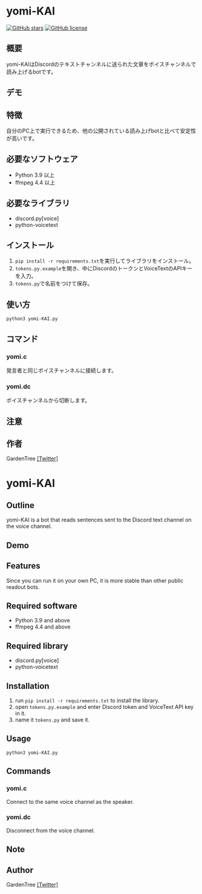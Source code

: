 # yomi-KAI
[![GitHub stars](https://img.shields.io/github/stars/Garden-Tree/yomi-KAI)](https://github.com/Garden-Tree/yomi-KAI/stargazers)
[![GitHub license](https://img.shields.io/github/license/Garden-Tree/yomi-KAI)](https://github.com/Garden-Tree/yomi-KAI/blob/main/LICENSE)
## 概要
yomi-KAIはDiscordのテキストチャンネルに送られた文章をボイスチャンネルで読み上げるbotです。

## デモ

## 特徴
自分のPC上で実行できるため、他の公開されている読み上げbotと比べて安定性が高いです。

## 必要なソフトウェア
- Python 3.9 以上  
- ffmpeg 4.4 以上

## 必要なライブラリ
- discord.py[voice]  
- python-voicetext

## インストール
1. `pip install -r requirements.txt`を実行してライブラリをインストール。  
2. `tokens.py.example`を開き、中にDiscordのトークンとVoiceTextのAPIキーを入力。
3. `tokens.py`で名前をつけて保存。

## 使い方
`python3 yomi-KAI.py`

## コマンド
### yomi.c
発言者と同じボイスチャンネルに接続します。
### yomi.dc
ボイスチャンネルから切断します。

## 注意

## 作者
GardenTree [[Twitter]](https://twitter.com/Garden__Tree)


# yomi-KAI

## Outline
yomi-KAI is a bot that reads sentences sent to the Discord text channel on the voice channel.

## Demo

## Features
Since you can run it on your own PC, it is more stable than other public readout bots.
## Required software
- Python 3.9 and above  
- ffmpeg 4.4 and above

## Required library
- discord.py[voice]  
- python-voicetext

## Installation
1. run `pip install -r requirements.txt` to install the library.
2. open `tokens.py.example` and enter Discord token and VoiceText API key in it.
3. name it `tokens.py` and save it.

## Usage
`python3 yomi-KAI.py`

## Commands
### yomi.c
Connect to the same voice channel as the speaker.
### yomi.dc
Disconnect from the voice channel.

## Note

## Author
GardenTree [[Twitter]](https://twitter.com/Garden__Tree)

